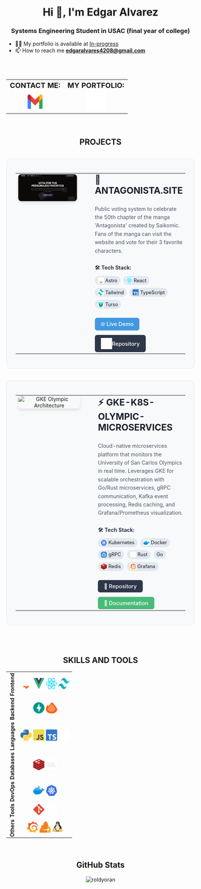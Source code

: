 <h1 align="center">Hi 👋, I'm Edgar Alvarez</h1>
<h3 align="center">Systems Engineering Student in USAC (final year of college)</h3>

- 👨‍💻 My portfolio is available at [In-progress](In-progress)
- 📫 How to reach me **edgaralvares4208@gmail.com**

<br>

<table align="center" style="width: 100%; text-align: center; margin-top: 2rem; border-spacing: 1rem;">
    <tr align="center">
        <td style="font-weight: bold; font-size: 1.2rem;">CONTACT ME:</td>
        <td style="font-weight: bold; font-size: 1.2rem;">MY PORTFOLIO:</td>
    </tr>
    <tr align="center" style="height: 50px;">
        <td style="vertical-align: middle;">
            <a href="mailto:edgaralvares4208@gmail.com">
                <img src="imgs/icons-color/Mail.svg" alt="Email" height="40" width="40" />
            </a>
        </td>
        <td style="vertical-align: middle;">
            <a href="/" target="_blank">
                <img src="imgs/icons-color/Dev.svg" alt="Portfolio" height="50" width="50" title="My Portfolio" />
            </a>
        </td>
    </tr>
</table>

<br>

<h2 align="center" style="margin-top: 2rem; font-weight: bold;">PROJECTS</h2>

<!-- Proyecto 1: Antagonista.site -->
<div align="center" style="margin: 2rem 0; padding: 1.5rem; border: 1px solid #e1e8ed; border-radius: 12px; background: #f8f9fa;">
    <table style="width: 100%; max-width: 900px;">
        <tr>
            <td style="width: 45%; text-align: center; vertical-align: top; padding-right: 2rem;">
                <a href="https://antagonista.site/" target="_blank" rel="noopener noreferrer">
                    <img src="imgs/proyects/antagonista-site.png" alt="Antagonista Site" style="width: 100%; max-width: 350px; height: auto; border-radius: 8px; box-shadow: 0 4px 8px rgba(0,0,0,0.1);" />
                </a>
            </td>
            <td style="width: 55%; text-align: left; vertical-align: top; padding-left: 1rem;">
                <h3 style="margin-top: 0; color: #1a202c; font-size: 1.5rem;">
                    🌟 ANTAGONISTA.SITE
                </h3>
                <p style="color: #4a5568; line-height: 1.6; margin: 1rem 0;">
                    Public voting system to celebrate the 50th chapter of the manga 'Antagonista' created by Saikomic. Fans of the manga can visit the website and vote for their 3 favorite characters.
                </p>
                <!-- Tecnologías usadas -->
                <div style="margin: 1.5rem 0;">
                    <h4 style="color: #2d3748; margin-bottom: 0.5rem;">🛠️ Tech Stack:</h4>
                    <div style="display: flex; flex-wrap: wrap; gap: 8px; align-items: center;">
                        <span style="display: inline-flex; align-items: center; background: #e2e8f0; padding: 4px 8px; border-radius: 12px; font-size: 0.8rem;">
                            <img src="imgs/icons-color/Astro.svg" alt="Astro" height="16" width="16" style="margin-right: 4px;" />
                            Astro
                        </span>
                        <span style="display: inline-flex; align-items: center; background: #e2e8f0; padding: 4px 8px; border-radius: 12px; font-size: 0.8rem;">
                            <img src="imgs/icons-color/React.svg" alt="React" height="16" width="16" style="margin-right: 4px;" />
                            React
                        </span>
                        <span style="display: inline-flex; align-items: center; background: #e2e8f0; padding: 4px 8px; border-radius: 12px; font-size: 0.8rem;">
                            <img src="imgs/icons-color/Tailwind.svg" alt="Tailwind" height="16" width="16" style="margin-right: 4px;" />
                            Tailwind
                        </span>
                        <span style="display: inline-flex; align-items: center; background: #e2e8f0; padding: 4px 8px; border-radius: 12px; font-size: 0.8rem;">
                            <img src="imgs/icons-color/TypeScript.svg" alt="TypeScript" height="16" width="16" style="margin-right: 4px;" />
                            TypeScript
                        </span>
                        <span style="display: inline-flex; align-items: center; background: #e2e8f0; padding: 4px 8px; border-radius: 12px; font-size: 0.8rem;">
                            <img src="imgs/icons-color/Turso.svg" alt="Turso" height="16" width="16" style="margin-right: 4px;" />
                            Turso
                        </span>
                    </div>
                </div>
                <!-- Botones de acción -->
                <div style="margin-top: 1.5rem; display: flex; gap: 12px; flex-wrap: wrap;">
                    <a href="https://antagonista.site/" target="_blank" rel="noopener noreferrer" style="display: inline-flex; align-items: center; background: #4299e1; color: white; padding: 8px 16px; border-radius: 6px; text-decoration: none; font-weight: 500; font-size: 0.9rem;">
                        🌐 Live Demo
                    </a>
                    <a href="#" target="_blank" rel="noopener noreferrer" style="display: inline-flex; align-items: center; background: #2d3748; color: white; padding: 8px 16px; border-radius: 6px; text-decoration: none; font-weight: 500; font-size: 0.9rem;">
                        <img src="imgs/icons-color/Github.svg" alt="GitHub" height="30" width="30" title="GitHub" />  Repository
                    </a>
                </div>
            </td>
        </tr>
    </table>
</div>

<!-- Proyecto 2: GKE Olympic Microservices -->
<div align="center" style="margin: 2rem 0; padding: 1.5rem; border: 1px solid #e1e8ed; border-radius: 12px; background: #f8f9fa;">
    <table style="width: 100%; max-width: 900px;">
        <tr>
            <td style="width: 45%; text-align: center; vertical-align: top; padding-right: 2rem;">
                <img src="https://github.com/roldyoran/gke-k8s-olympic-microservices/blob/main/imgs/arquitecture.png?raw=true" alt="GKE Olympic Architecture" style="width: 100%; max-width: 350px; height: auto; border-radius: 8px; box-shadow: 0 4px 8px rgba(0,0,0,0.1);" />
            </td>
            <td style="width: 55%; text-align: left; vertical-align: top; padding-left: 1rem;">
                <h3 style="margin-top: 0; color: #1a202c; font-size: 1.5rem;">
                    ⚡ GKE-K8S-OLYMPIC-MICROSERVICES
                </h3>
                <p style="color: #4a5568; line-height: 1.6; margin: 1rem 0;">
                    Cloud-native microservices platform that monitors the University of San Carlos Olympics in real time. Leverages GKE for scalable orchestration with Go/Rust microservices, gRPC communication, Kafka event processing, Redis caching, and Grafana/Prometheus visualization.
                </p>
                <!-- Tecnologías usadas -->
                <div style="margin: 1.5rem 0;">
                    <h4 style="color: #2d3748; margin-bottom: 0.5rem;">🛠️ Tech Stack:</h4>
                    <div style="display: flex; flex-wrap: wrap; gap: 8px; align-items: center;">
                        <span style="display: inline-flex; align-items: center; background: #e2e8f0; padding: 4px 8px; border-radius: 12px; font-size: 0.8rem;">
                            <img src="imgs/icons-color/Kubernetes.svg" alt="Kubernetes" height="16" width="16" style="margin-right: 4px;" />
                            Kubernetes
                        </span>
                        <span style="display: inline-flex; align-items: center; background: #e2e8f0; padding: 4px 8px; border-radius: 12px; font-size: 0.8rem;">
                            <img src="imgs/icons-color/Docker.svg" alt="Docker" height="16" width="16" style="margin-right: 4px;" />
                            Docker
                        </span>
                        <span style="display: inline-flex; align-items: center; background: #e2e8f0; padding: 4px 8px; border-radius: 12px; font-size: 0.8rem;">
                            <img src="imgs/icons-color/GRPC.svg" alt="gRPC" height="16" width="16" style="margin-right: 4px;" />
                            gRPC
                        </span>
                        <span style="display: inline-flex; align-items: center; background: #e2e8f0; padding: 4px 8px; border-radius: 12px; font-size: 0.8rem;">
                            <img src="imgs/icons-color/Rust.svg" alt="Rust" height="16" width="16" style="margin-right: 4px;" />
                            Rust
                        </span>
                        <span style="display: inline-flex; align-items: center; background: #e2e8f0; padding: 4px 8px; border-radius: 12px; font-size: 0.8rem;">
                            Go
                        </span>
                        <span style="display: inline-flex; align-items: center; background: #e2e8f0; padding: 4px 8px; border-radius: 12px; font-size: 0.8rem;">
                            <img src="imgs/icons-color/Redis.svg" alt="Redis" height="16" width="16" style="margin-right: 4px;" />
                            Redis
                        </span>
                        <span style="display: inline-flex; align-items: center; background: #e2e8f0; padding: 4px 8px; border-radius: 12px; font-size: 0.8rem;">
                            <img src="imgs/icons-color/Grafana.svg" alt="Grafana" height="16" width="16" style="margin-right: 4px;" />
                            Grafana
                        </span>
                    </div>
                </div>
                <!-- Botones de acción -->
                <div style="margin-top: 1.5rem; display: flex; gap: 12px; flex-wrap: wrap;">
                    <a href="https://github.com/roldyoran/gke-k8s-olympic-microservices" target="_blank" rel="noopener noreferrer" style="display: inline-flex; align-items: center; background: #2d3748; color: white; padding: 8px 16px; border-radius: 6px; text-decoration: none; font-weight: 500; font-size: 0.9rem;">
                        📂 Repository
                    </a>
                    <a href="#" target="_blank" rel="noopener noreferrer" style="display: inline-flex; align-items: center; background: #48bb78; color: white; padding: 8px 16px; border-radius: 6px; text-decoration: none; font-weight: 500; font-size: 0.9rem;">
                        📖 Documentation
                    </a>
                </div>
            </td>
        </tr>
    </table>
</div>

<br>

<h2 align="center" style="margin-top: 2rem; font-weight: bold;">SKILLS AND TOOLS</h2>
<table align="center" style="border-collapse: collapse; text-align: center;">
    <tr>
        <td align="center" style="writing-mode: vertical-rl; transform: rotate(180deg);"><b>Frontend</b></td>
        <td>
            <a href="https://astro.build/" target="_blank" rel="noreferrer"><img src="imgs/icons-color/Astro.svg" alt="Astro" height="30" width="30" title="Astro" /></a>
            <a href="https://vuejs.org/" target="_blank" rel="noreferrer"><img src="imgs/icons-color/Vue.svg" alt="Vue" height="30" width="30" title="Vue" /></a>
            <a href="https://reactjs.org/" target="_blank" rel="noreferrer"><img src="imgs/icons-color/React.svg" alt="React" height="30" width="30" title="React" /></a>
            <a href="https://tailwindcss.com/" target="_blank" rel="noreferrer"><img src="imgs/icons-color/Tailwind.svg" alt="Tailwind" height="30" width="30" title="TailwindCSS" /></a>
        </td>
    </tr>
    <tr>
        <td align="center" style="writing-mode: vertical-rl; transform: rotate(180deg);"><b>Backend</b></td>
        <td>
            <a href="https://fastapi.tiangolo.com/" target="_blank" rel="noreferrer"><img src="imgs/icons-color/FastApi.svg" alt="FastAPI" height="30" width="30" title="FastAPI" /></a>
            <a href="https://hono.dev/" target="_blank" rel="noreferrer"><img src="imgs/icons-color/Hono.svg" alt="Hono" height="30" width="30" title="Hono" /></a>
        </td>
    </tr>
    <tr>
        <td align="center" style="writing-mode: vertical-rl; transform: rotate(180deg);"><b>Languages</b></td>
        <td>
            <a href="https://www.python.org/" target="_blank" rel="noreferrer"><img src="imgs/icons-color/Python.svg" alt="Python" height="30" width="30" title="Python" /></a>
            <a href="https://developer.mozilla.org/docs/Web/JavaScript" target="_blank"><img src="imgs/icons-color/JavaScript.svg" alt="JavaScript" height="30" width="30" title="JavaScript" /></a>
            <a href="https://www.typescriptlang.org/" target="_blank" rel="noreferrer"><img src="imgs/icons-color/TypeScript.svg" alt="TypeScript" height="30" width="30" title="TypeScript" /></a>
            <a href="https://www.rust-lang.org/" target="_blank" rel="noreferrer"><img src="imgs/icons-color/Rust.svg" alt="Rust" height="30" width="30" title="Rust" /></a>
        </td>
    </tr>
    <tr>
        <td align="center" style="writing-mode: vertical-rl; transform: rotate(180deg);"><b>Databases</b></td>
        <td>
            <a href="https://redis.io/" target="_blank" rel="noreferrer"><img src="imgs/icons-color/Redis.svg" alt="Redis" height="30" width="30" title="Redis" /></a>
            <img src="imgs/icons-color/Sql.svg" alt="SQL" height="30" width="30" title="SQL (SQLite and Oracle)" />
        </td>
    </tr>
    <tr>
        <td align="center" style="writing-mode: vertical-rl; transform: rotate(180deg);"><b>DevOps</b></td>
        <td>
            <a href="https://www.docker.com/" target="_blank" rel="noreferrer"><img src="imgs/icons-color/Docker.svg" alt="Docker" height="30" width="30" title="Docker" /></a>
            <a href="https://kubernetes.io/" target="_blank" rel="noreferrer"><img src="imgs/icons-color/Kubernetes.svg" alt="Kubernetes" height="30" width="30" title="Kubernetes" /></a>
        </td>
    </tr>
    <tr>
        <td align="center" style="writing-mode: vertical-rl; transform: rotate(180deg);"><b>Tools</b></td>
        <td>
            <a href="https://git-scm.com/" target="_blank" rel="noreferrer"><img src="imgs/icons-color/Git.svg" alt="Git" height="30" width="30" title="Git" /></a>
            <a href="https://github.com/" target="_blank" rel="noreferrer"><img src="imgs/icons-color/Github.svg" alt="GitHub" height="30" width="30" title="GitHub" /></a>
        </td>
    </tr>
    <tr>
        <td align="center" style="writing-mode: vertical-rl; transform: rotate(180deg);"><b>Others</b></td>
        <td>
            <a href="https://grafana.com/" target="_blank" rel="noreferrer"><img src="imgs/icons-color/Grafana.svg" alt="Grafana" height="30" width="30" title="Grafana" /></a>
            <a href="https://clouflare.com" target="_blank" rel="noreferrer"><img src="imgs/icons-color/Cloudflare.svg" alt="Cloudflare" height="30" width="30" title="Cloudflare" /></a>
            <a href="https://www.linux.org/" target="_blank" rel="noreferrer"><img src="imgs/icons-color/Linux.svg" alt="Linux" height="30" width="30" title="Linux" /></a>
        </td>
    </tr>
</table>

<br>

<h2 align="center">GitHub Stats</h2>
<p align="center">
    <img src="https://github-readme-stats.vercel.app/api?username=roldyoran&show_icons=true&locale=en&theme=tokyonight" alt="roldyoran" />
</p>